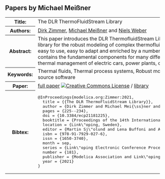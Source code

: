 ## Papers by Michael Meißner
<table><tr><th>Title:</th>
<td>The DLR ThermoFluidStream Library</td>
</tr>
<tr><th>Authors:</th>
<td>
<a href="/proceedings/authors/DirkZimmer">Dirk Zimmer</a>, <a href="/proceedings/authors/MichaelMeissner">Michael Meißner</a> and <a href="/proceedings/authors/NielsWeber">Niels Weber</a></td>
</tr>
<tr><th>Abstract:</th>
<td>This paper introduces the DLR ThermofluidStream Library: a free open-source library for the robust modeling of complex thermofluid architectures. Designed to be easy to use, easy to adapt and enriched by a number of examples, this library contains the fundamental components for many different applications such as thermal management of electric cars, power plants, or building physics.</td></tr>
<tr><th>Keywords:</th>
<td>Thermal fluids, Thermal process systems, Robust modeling, Heat exchangers, Open source software</td></tr>
<tr><th>Paper:</th>
<td><a href="https://doi.org/10.3384/ecp21181225">full paper</a> <a rel="license" href="http://creativecommons.org/licenses/by/4.0/"><img alt="Creative Commons License" style="border-width:0" src="https://i.creativecommons.org/l/by/4.0/80x15.png" /></a> / <a href="https://github.com/DLR-SR/ThermofluidStream">library</a></td>
</tr>
<tr><th>Bibtex:</th>
<td><pre>
@InProceedings{modelica.org:Zimmer:2021,
  title = {{The DLR ThermoFluidStream Library}},
  author = {Dirk Zimmer and Michael Mei{\ss}ner and Niels Weber},
  pages = {225--234},
  doi = {10.3384/ecp21181225},
  booktitle = {Proceedings of the 14th International Modelica Conference},
  location = {Link\&quot;oping, Sweden},
  editor = {Martin Sj\&quot;olund and Lena Buffoni and Adrian Pop and Lennart Ochel},
  isbn = {978-91-7929-027-6},
  issn = {1650-3740},
  month = sep,
  series = {Link\&quot;oping Electronic Conference Proceedings},
  number = {181},
  publisher = {Modelica Association and Link\&quot;oping University Electronic Press},
  year = {2021}
}
</pre></td></tr>
</table><br>
